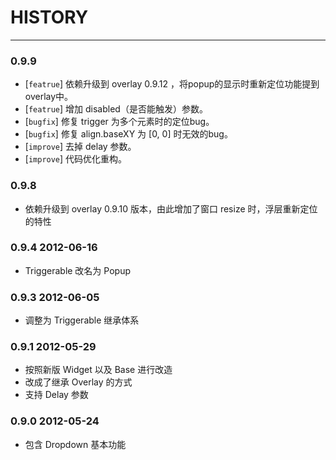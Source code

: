 # HISTORY

-----------------

### 0.9.9

* [`featrue`] 依赖升级到 overlay 0.9.12 ，将popup的显示时重新定位功能提到overlay中。
* [`featrue`] 增加 disabled（是否能触发）参数。
* [`bugfix`] 修复 trigger 为多个元素时的定位bug。
* [`bugfix`] 修复 align.baseXY 为 [0, 0] 时无效的bug。
* [`improve`] 去掉 delay 参数。
* [`improve`] 代码优化重构。

### 0.9.8 

* 依赖升级到 overlay 0.9.10 版本，由此增加了窗口 resize 时，浮层重新定位的特性

### 0.9.4 2012-06-16

* Triggerable 改名为 Popup

### 0.9.3 2012-06-05

* 调整为 Triggerable 继承体系


### 0.9.1 2012-05-29

* 按照新版 Widget 以及 Base 进行改造
* 改成了继承 Overlay 的方式
* 支持 Delay 参数


### 0.9.0 2012-05-24

* 包含 Dropdown 基本功能
